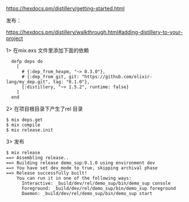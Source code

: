 https://hexdocs.pm/distillery/getting-started.html




发布：

https://hexdocs.pm/distillery/walkthrough.html#adding-distillery-to-your-project

1>
在mix.exs 文件里添加下面的依赖

```
  defp deps do
    [
      # {:dep_from_hexpm, "~> 0.3.0"},
      # {:dep_from_git, git: "https://github.com/elixir-lang/my_dep.git", tag: "0.1.0"},
      {:distillery, "~> 1.5.2", runtime: false}
    ]
  end
```


2>
在项目根目录下产生了rel 目录

```
$ mix deps.get
$ mix compile
$ mix release.init
```

 


3>
发布

```
$ mix release
==> Assembling release..
==> Building release demo_sup:0.1.0 using environment dev
==> You have set dev_mode to true, skipping archival phase
==> Release successfully built!
    You can run it in one of the following ways:
      Interactive: _build/dev/rel/demo_sup/bin/demo_sup console
      Foreground: _build/dev/rel/demo_sup/bin/demo_sup foreground
      Daemon: _build/dev/rel/demo_sup/bin/demo_sup start
```










